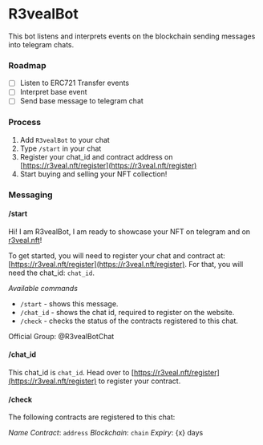 # R3vealBot

This bot listens and interprets events on the blockchain sending messages into telegram chats.

### Roadmap
- [ ] Listen to ERC721 Transfer events
- [ ] Interpret base event
- [ ] Send base message to telegram chat

### Process

1. Add `R3vealBot` to your chat
2. Type `/start` in your chat
3. Register your chat_id and contract address on [https://r3veal.nft/register](https://r3veal.nft/register)
4. Start buying and selling your NFT collection!

### Messaging

#### /start

Hi! I am R3vealBot, I am ready to showcase your NFT on telegram and on [r3veal.nft](https://r3veal.nft)!

To get started, you will need to register your chat and contract at: [https://r3veal.nft/register](https://r3veal.nft/register). For that, you will need the chat_id: `chat_id`.

*Available commands*

- `/start` - shows this message.
- `/chat_id` - shows the chat id, required to register on the website.
- `/check` - checks the status of the contracts registered to this chat.

Official Group: @R3vealBotChat

#### /chat_id

This chat_id is `chat_id`. Head over to [https://r3veal.nft/register](https://r3veal.nft/register) to register your contract.

#### /check

The following contracts are registered to this chat:

*Name*
*Contract*: `address`
*Blockchain*: `chain`
*Expiry*: {x} days